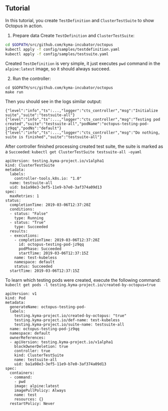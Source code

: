 ## Tutorial
In this tutorial, you create `TestDefinition` and `ClusterTestSuite` to show Octopus in action.

1. Prepare data
Create `TestDefinition` and `ClusterTestSuite`:

```bash
cd $GOPATH/src/github.com/kyma-incubator/octopus
kubectl apply -f config/samples/testdefinition.yaml
kubectl apply -f config/samples/testsuite.yaml

```
Created `TestDefinition` is very simple, it just executes `pwd` command in the `alpine:latest` 
image, so it should always succeed.  
 

2. Run the controller:
```
cd $GOPATH/src/github.com/kyma-incubator/octopus
make run
```
Then you should see in the logs similar output:
```
{"level":"info","ts":...,"logger":"cts_controller","msg":"Initialize suite","suite":"testsuite-all"}
{"level":"info","ts":...,"logger":"cts_controller","msg":"Testing pod created","suite":"testsuite-all","podName":"octopus-testing-pod-jz9qq","podNs":"default"}
{"level":"info","ts":...,"logger":"cts_controller","msg":"Do nothing, suite is finished","suite":"testsuite-all"}
```

After controller finished processing created test suite, the suite is marked as a `Succeeded`:
`kubectl get ClusterTestSuite testsuite-all -oyaml`

```
apiVersion: testing.kyma-project.io/v1alpha1
kind: ClusterTestSuite
metadata:
  labels:
    controller-tools.k8s.io: "1.0"
  name: testsuite-all
  uid: ba1a98e3-3ef5-11e9-b7e0-3af374a09d13
spec:
  maxRetries: 1
status:
  completionTime: 2019-03-06T12:37:20Z
  conditions:
  - status: "False"
    type: Running
  - status: "True"
    type: Succeeded
  results:
  - executions:
    - completionTime: 2019-03-06T12:37:20Z
      id: octopus-testing-pod-jz9qq
      podPhase: Succeeded
      startTime: 2019-03-06T12:37:15Z
    name: test-kubeless
    namespace: default
    status: Succeeded
  startTime: 2019-03-06T12:37:15Z

```

To learn which testing pods were created, execute the following command:
```kubeclt get pods -l testing.kyma-project.io/created-by-octopus=true ```


```
apiVersion: v1
kind: Pod
metadata:
  generateName: octopus-testing-pod-
  labels:
    testing.kyma-project.io/created-by-octopus: "true"
    testing.kyma-project.io/def-name: test-kubeless
    testing.kyma-project.io/suite-name: testsuite-all
  name: octopus-testing-pod-jz9qq
  namespace: default
  ownerReferences:
  - apiVersion: testing.kyma-project.io/v1alpha1
    blockOwnerDeletion: true
    controller: true
    kind: ClusterTestSuite
    name: testsuite-all
    uid: ba1a98e3-3ef5-11e9-b7e0-3af374a09d13
spec:
  containers:
  - command:
    - pwd
    image: alpine:latest
    imagePullPolicy: Always
    name: test
    resources: {}
  restartPolicy: Never

```